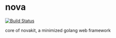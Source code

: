 # nova

[![Build Status](https://travis-ci.org/novakit/nova.svg?branch=master)](https://travis-ci.org/novakit/nova)

core of novakit, a minimized golang web framework
